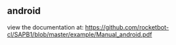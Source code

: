 ## android

 view the documentation at: https://github.com/rocketbot-cl/SAPB1/blob/master/example/Manual_android.pdf